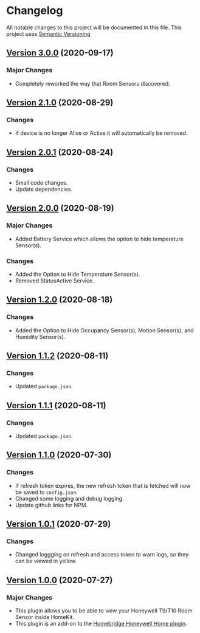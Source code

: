# Changelog

All notable changes to this project will be documented in this file. This project uses [Semantic Versioning](https://semver.org/)

## [Version 3.0.0](https://github.com/donavanbecker/homebridge-honeywell-home-roomSensor/compare/v2.1.0...v3.0.0) (2020-09-17)

### Major Changes

- Completely reworked the way that Room Sensors discovered.

## [Version 2.1.0](https://github.com/donavanbecker/homebridge-honeywell-home-roomSensor/compare/v2.0.1...v2.1.0) (2020-08-29)

### Changes

- If device is no longer Alive or Active it will automatically be removed.

## [Version 2.0.1](https://github.com/donavanbecker/homebridge-honeywell-home-roomSensor/compare/v2.0.0...v2.0.1) (2020-08-24)

### Changes

- Small code changes.
- Update dependencies.

## [Version 2.0.0](https://github.com/donavanbecker/homebridge-honeywell-home-roomSensor/compare/v1.2.0...v2.0.0) (2020-08-19)

### Major Changes

- Added Battery Service which allows the option to hide temperature Sensor(s).

### Changes

- Added the Option to Hide Temperature Sensor(s).
- Removed StatusActive Service.

## [Version 1.2.0](https://github.com/donavanbecker/homebridge-honeywell-home-roomSensor/compare/v1.1.2...v1.2.0) (2020-08-18)

### Changes

- Added the Option to Hide Occupancy Sensor(s), Motion Sensor(s), and Humidity Sensor(s).

## [Version 1.1.2](https://github.com/donavanbecker/homebridge-honeywell-home-roomSensor/compare/v1.1.1...v1.1.2) (2020-08-11)

### Changes

- Updated `package.json`.

## [Version 1.1.1](https://github.com/donavanbecker/homebridge-honeywell-home-roomSensor/compare/v1.1.0...v1.1.1) (2020-08-11)

### Changes

- Updated `package.json`.

## [Version 1.1.0](https://github.com/donavanbecker/homebridge-honeywell-home-roomSensor/compare/v1.0.1...v1.1.0) (2020-07-30)

### Changes

- If refresh token expires, the new refresh token that is fetched will now be saved to `config.json`.
- Changed some logging and debug logging.
- Update github links for NPM.

## [Version 1.0.1](https://github.com/donavanbecker/homebridge-honeywell-home-roomSensor/compare/v1.0.0...v1.0.1) (2020-07-29)

### Changes

- Changed loggging on refresh and access token to warn logs, so they can be viewed in yellow.

## [Version 1.0.0](https://github.com/donavanbecker/homebridge-honeywell-home-roomSensor/releases/tag/v1.0.0) (2020-07-27)

### Major Changes

- This plugin allows you to be able to view your Honeywell T9/T10 Room Sensor inside HomeKit.
- This plugin is an add-on to the [Homebridge Honeywell Home plugin](https://github.com/donavanbecker/homebridge-honeywell-home).
